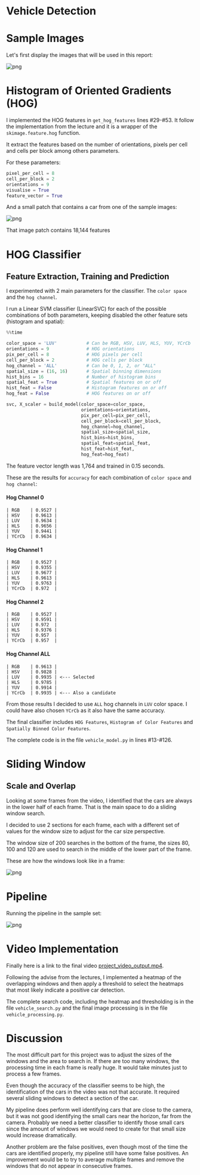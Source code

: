 # Vehicle Detection

# Sample Images

Let's first display the images that will be used in this report:

![png](docs/output_4_0.png)


# Histogram of Oriented Gradients (HOG)

I implemented the HOG features in `get_hog_features` lines #29-#53.
It follow the implementation from the lecture and it is a wrapper of the `skimage.feature.hog` function.

It extract the features based on the number of orientations, pixels per cell and cells per block among others parameters.

For these parameters:

```python
pixel_per_cell = 8
cell_per_block = 2
orientations = 9
visualise = True
feature_vector = True
```

And a small patch that contains a car from one of the sample images:

![png](docs/output_7_0.png)

That image patch contains 18,144 features


# HOG Classifier

## Feature Extraction, Training and Prediction

I experimented with 2 main parameters for the classifier. The `color space` and the `hog channel`.

I run a Linear SVM classifier (LinearSVC) for each of the possible combinations of both parameters, keeping disabled the other feature sets (histogram and spatial):

```python
%%time

color_space = 'LUV'           # Can be RGB, HSV, LUV, HLS, YUV, YCrCb
orientations = 9              # HOG orientations
pix_per_cell = 8              # HOG pixels per cell
cell_per_block = 2            # HOG cells per block
hog_channel = 'ALL'           # Can be 0, 1, 2, or "ALL"
spatial_size = (16, 16)       # Spatial binning dimensions
hist_bins = 16                # Number of histogram bins
spatial_feat = True           # Spatial features on or off
hist_feat = False             # Histogram features on or off
hog_feat = False              # HOG features on or off

svc, X_scaler = build_model(color_space=color_space,
                            orientations=orientations,
                            pix_per_cell=pix_per_cell,
                            cell_per_block=cell_per_block,
                            hog_channel=hog_channel,
                            spatial_size=spatial_size,
                            hist_bins=hist_bins,
                            spatial_feat=spatial_feat,
                            hist_feat=hist_feat,
                            hog_feat=hog_feat)
```

The feature vector length was 1,764 and trained in 0.15 seconds.

These are the results for `accuracy` for each combination of `color space` and `hog channel`:


#### Hog Channel 0

```
| RGB    | 0.9527 |
| HSV    | 0.9613 |
| LUV    | 0.9634 |
| HLS    | 0.9656 |
| YUV    | 0.9441 |
| YCrCb  | 0.9634 |
```

#### Hog Channel 1

```
| RGB    | 0.9527 |
| HSV    | 0.9355 |
| LUV    | 0.9677 |
| HLS    | 0.9613 |
| YUV    | 0.9763 |
| YCrCb  | 0.972  |
```

#### Hog Channel 2

```
| RGB    | 0.9527 |
| HSV    | 0.9591 |
| LUV    | 0.972  |
| HLS    | 0.9376 |
| YUV    | 0.957  |
| YCrCb  | 0.957  |
```

#### Hog Channel ALL

```
| RGB    | 0.9613 |
| HSV    | 0.9828 |
| LUV    | 0.9935 | <--- Selected
| HLS    | 0.9785 |
| YUV    | 0.9914 |
| YCrCb  | 0.9935 | <--- Also a candidate
```

From those results I decided to use `ALL` hog channels in `LUV` color space.
I could have also chosen `YCrCb` as it also have the same accuracy.

The final classifier includes `HOG Features`, `Histogram of Color Features` and `Spatially Binned Color Features`.

The complete code is in the file `vehicle_model.py` in lines #13-#126.


# Sliding Window

## Scale and Overlap

Looking at some frames from the video, I identified that the cars are always in the lower half of each frame. That is the main space to do a sliding window search.

I decided to use 2 sections for each frame, each with a different set of values for the window size to adjust for the car size perspective.

The window size of 200 searches in the bottom of the frame, the sizes 80, 100 and 120 are used to search in the middle of the lower part of the frame.

These are how the windows look like in a frame:

![png](docs/output_19_0.png)


# Pipeline

Running the pipeline in the sample set:

![png](docs/output_22_0.png)


# Video Implementation

Finally here is a link to the final video [project_video_output.mp4](project_video_output.mp4).

Following the advise from the lectures, I implemented a heatmap of the overlapping windows and then apply a threshold to select the heatmaps that most likely indicate a positive car detection.

The complete search code, including the heatmap and thresholding is in the file `vehicle_search.py` and the final image processing is in the file `vehicle_processing.py`.

# Discussion

The most difficult part for this project was to adjust the sizes of the windows and the area to search in. If there are too many windows, the processing time in each frame is really huge. It would take minutes just to process a few frames.

Even though the accuracy of the classifier seems to be high, the identification of the cars in the video was not that accurate. It required several sliding windows to detect a section of the car.

My pipeline does perform well identifying cars that are close to the camera, but it was not good identifying the small cars near the horizon, far from the camera. Probably we need a better classifier to identify those small cars since the amount of windows we would need to create for that small size would increase dramatically.

Another problem are the false positives, even though most of the time the cars are identified properly, my pipeline still have some false positives. An improvement would be to try to average multiple frames and remove the windows that do not appear in consecutive frames.

